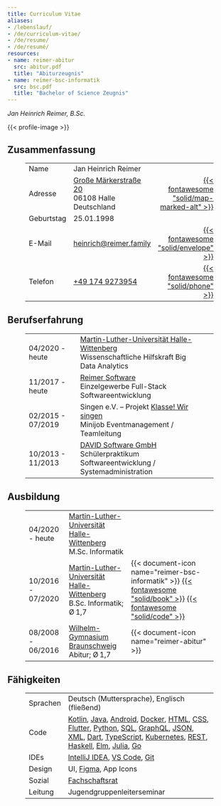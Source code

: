 ```yaml
---
title: Curriculum Vitae
aliases:
- /lebenslauf/
- /de/curriculum-vitae/
- /de/resume/
- /de/resumé/
resources:
- name: reimer-abitur
  src: abitur.pdf
  title: "Abiturzeugnis"
- name: reimer-bsc-informatik
  src: bsc.pdf
  title: "Bachelor of Science Zeugnis"
---
```


_Jan Heinrich Reimer, B.Sc._

{{< profile-image >}}

<section>

## Zusammenfassung

<figure>

| | | |
| --- | --- | ---: |
| Name | Jan Heinrich Reimer | |
| Adresse | [Große Märkerstraße 20](https://www.openstreetmap.org/way/139891311) <br> 06108 Halle <br> Deutschland | [{{< fontawesome "solid/map-marked-alt" >}}](https://www.openstreetmap.org/way/139891311 "Route") |
| Geburtstag | 25.01.1998 | |
| E-Mail | [heinrich@reimer.family](mailto:heinrich@reimer.family) | [{{< fontawesome "solid/envelope" >}}](mailto:heinrich@reimer.family "E-Mail") |
| Telefon | [+49 174 9273954](tel:+491749273954) | [{{< fontawesome "solid/phone" >}}](tel:+491749273954 "Anrufen") |

</figure>

</section>

<section>

## Berufserfahrung

<figure class="timeline">

| | | |
| --- | --- | ---: |
| 04/2020 - heute | [Martin-Luther-Universität Halle-Wittenberg](https://informatik.uni-halle.de/arbeitsgruppen/big_data_analytics/) <br> Wissenschaftliche Hilfskraft Big Data Analytics |
| 11/2017 - heute | [Reimer Software](https://reimer.dev) <br> Einzelgewerbe Full-Stack Softwareentwicklung |
| 02/2015 - 07/2019 | Singen e.V. – Projekt [Klasse! Wir singen](https://klasse-wir-singen.de) <br> Minijob Eventmanagement / Teamleitung |
| 10/2013 - 11/2013 | [DAVID Software GmbH](https://msg-david.de) <br> Schülerpraktikum Softwareentwicklung / Systemadministration |

</figure>

</section>

<section class="timeline">

## Ausbildung

<figure>

| | | |
| --- | --- | --- |
| 04/2020 - heute | [Martin-Luther-Universität Halle-Wittenberg](https://uni-halle.de/) <br> M.Sc. Informatik | |
| 10/2016 - 07/2020 | [Martin-Luther-Universität Halle-Wittenberg](https://uni-halle.de/) <br> B.Sc. Informatik; Ø 1,7 <br>  | {{< document-icon name="reimer-bsc-informatik" >}} [{{< fontawesome "solid/book" >}}](https://webis.de/for-students/completed-theses.html#reimer_2020 "Arbeit") [{{< fontawesome "solid/code" >}}](https://github.com/webis-de/sigir20-sampling-bias-due-to-near-duplicates-in-learning-to-rank "Quellcode") | 
| 08/2008 - 06/2016 | [Wilhelm-Gymnasium Braunschweig](https://wilhelm-gym.de) <br> Abitur; Ø 1,7 | {{< document-icon name="reimer-abitur" >}} |

</figure>

</section>

<section>

## Fähigkeiten

<figure>

|||
|---|---|
| Sprachen | Deutsch (Muttersprache), Englisch (fließend) |
| Code | [Kotlin](https://kotlinlang.org/), [Java](https://oracle.com/java/), [Android](https://android.com/), [Docker](https://docker.com/), [HTML](https://w3.org/html/), [CSS](https://w3.org/Style/CSS/), [Flutter](https://flutter.dev/), [Python](https://python.org/), [SQL](https://mysql.com/), [GraphQL](https://graphql.org/), [JSON](https://json.org/), [XML](https://w3.org/standards/xml/), [Dart](https://dart.dev/), [TypeScript](https://www.typescriptlang.org/), [Kubernetes](https://kubernetes.io/), [REST](https://www.ics.uci.edu/~fielding/pubs/dissertation/rest_arch_style.htm), [Haskell](https://haskell.org/), [Elm](https://elm-lang.org/), [Julia](https://julialang.org/), [Go](https://golang.org/) |
| IDEs | [IntelliJ IDEA](https://www.jetbrains.com/idea/), [VS Code](https://code.visualstudio.com/), [Git](https://git-scm.com/) |
| Design | UI, [Figma](https://figma.com/), App Icons |
| Sozial | [Fachschaftsrat](https://fachschaft.mathinf.uni-halle.de) |
| Leitung | Jugendgruppenleiterseminar |

</figure>

</section>
